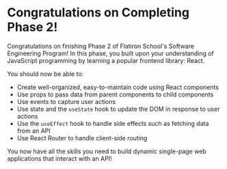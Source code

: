 # Congratulations on Completing Phase 2!

Congratulations on finishing Phase 2 of Flatiron School's Software Engineering Program! In this phase, you built upon your understanding of JavaScript programming by learning a popular frontend library: React.

You should now be able to:

- Create well-organized, easy-to-maintain code using React components
- Use props to pass data from parent components to child components
- Use events to capture user actions
- Use state and the `useState` hook to update the DOM in response to user actions
- Use the `useEffect` hook to handle side effects such as fetching data from an API
- Use React Router to handle client-side routing

You now have all the skills you need to build dynamic single-page web applications that interact with an API!
